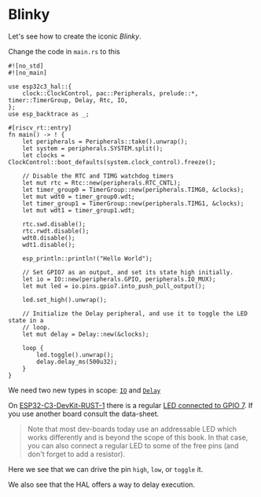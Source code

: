 # Blinky

Let's see how to create the iconic _Blinky_.

Change the code in `main.rs` to this
```rust,ignore
#![no_std]
#![no_main]

use esp32c3_hal::{
    clock::ClockControl, pac::Peripherals, prelude::*, timer::TimerGroup, Delay, Rtc, IO,
};
use esp_backtrace as _;

#[riscv_rt::entry]
fn main() -> ! {
    let peripherals = Peripherals::take().unwrap();
    let system = peripherals.SYSTEM.split();
    let clocks = ClockControl::boot_defaults(system.clock_control).freeze();

    // Disable the RTC and TIMG watchdog timers
    let mut rtc = Rtc::new(peripherals.RTC_CNTL);
    let timer_group0 = TimerGroup::new(peripherals.TIMG0, &clocks);
    let mut wdt0 = timer_group0.wdt;
    let timer_group1 = TimerGroup::new(peripherals.TIMG1, &clocks);
    let mut wdt1 = timer_group1.wdt;

    rtc.swd.disable();
    rtc.rwdt.disable();
    wdt0.disable();
    wdt1.disable();

    esp_println::println!("Hello World");

    // Set GPIO7 as an output, and set its state high initially.
    let io = IO::new(peripherals.GPIO, peripherals.IO_MUX);
    let mut led = io.pins.gpio7.into_push_pull_output();

    led.set_high().unwrap();

    // Initialize the Delay peripheral, and use it to toggle the LED state in a
    // loop.
    let mut delay = Delay::new(&clocks);

    loop {
        led.toggle().unwrap();
        delay.delay_ms(500u32);
    }
}
```

We need two new types in scope: [`IO`] and [`Delay`]

On [ESP32-C3-DevKit-RUST-1] there is a regular [LED connected to GPIO 7]. If you use another board consult the data-sheet.

> Note that most dev-boards today use an addressable LED which works differently and is beyond the scope of this book. In that case, you can also connect a regular LED to some of the free pins (and don't forget to add a resistor).

Here we see that we can drive the pin `high`, `low`, or `toggle` it.

We also see that the HAL offers a way to delay execution.

[ESP32-C3-DevKit-RUST-1]:  https://github.com/esp-rs/esp-rust-board
[LED connected to GPIO 7]: https://github.com/esp-rs/esp-rust-board#pin-layout
[`IO`]: https://docs.rs/esp32c3-hal/0.2.0/esp32c3_hal/gpio/struct.IO.html
[`Delay`]: https://docs.rs/esp32c3-hal/0.2.0/esp32c3_hal/struct.Delay.html
